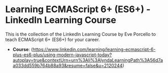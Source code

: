 # Learning ECMAScript 6+ (ES6+) - LinkedIn Learning Course

This is the collection of the LinkedIn Learning Course by Eve Porcello to teach ECMAScript 6+ (ES6+) for your career.

- **Course**: (https://www.linkedin.com/learning/learning-ecmascript-6-plus-es6-plus/using-modern-javascript-today?autoplay=true&contextUrn=urn%3Ali%3AlyndaLearningPath%3A56d7aa033dd559b764b88a93&resume=false&u=2120244)
